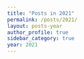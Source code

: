 ```yaml
---
title: "Posts in 2021"
permalink: /posts/2021/
layout: posts-year
author_profile: true
sidebar_category: true
year: 2021
---
```

